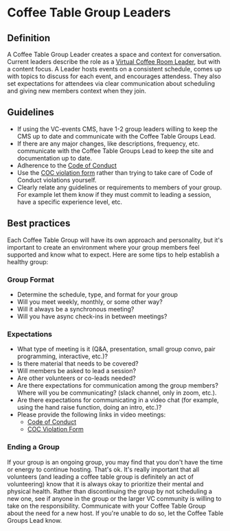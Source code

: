 # Coffee Table Group Leaders

## Definition

A Coffee Table Group Leader creates a space and context for conversation. Current leaders describe the role as a [Virtual Coffee Room Leader](https://github.com/Virtual-Coffee/VC-Contributors/tree/main/coffees/RoomLeaders-ConversationFacilitators), but with a content focus. A Leader hosts events on a consistent schedule, comes up with topics to discuss for each event, and encourages attendess. They also set expectations for attendees via clear communication about scheduling and giving new members context when they join.

## Guidelines

- If using the VC-events CMS, have 1-2 group leaders willing to keep the CMS up to date and communicate with the Coffee Table Groups Lead.
- If there are any major changes, like descriptions, frequency, etc. communicate with the Coffee Table Groups Lead to keep the site and documentation up to date.
- Adherence to the [Code of Conduct](https://virtualcoffee.io/code-of-conduct)
- Use the [COC violation form](https://virtualcoffee.io/report-coc-violation/) rather than trying to take care of Code of Conduct violations yourself.
- Clearly relate any guidelines or requirements to members of your group. For example let them know if they must commit to leading a session, have a specific experience level, etc.

## Best practices

Each Coffee Table Group will have its own approach and personality, but it's important to create an environment where your group members feel supported and know what to expect. Here are some tips to help establish a healthy group:

### Group Format

- Determine the schedule, type, and format for your group
- Will you meet weekly, monthly, or some other way?
- Will it always be a synchronous meeting?
- Will you have async check-ins in between meetings?

### Expectations

- What type of meeting is it (Q&amp;A, presentation, small group convo, pair programming, interactive, etc.)?
- Is there material that needs to be covered?
- Will members be asked to lead a session?
- Are other volunteers or co-leads needed?
- Are there expectations for communication among the group members? Where will you be communicating? (slack channel, only in zoom, etc.).
- Are there expectations for communicating in a video chat (for example, using the hand raise function, doing an intro, etc.)?
- Please provide the following links in video meetings:
  - [Code of Conduct](https://virtualcoffee.io/code-of-conduct/)
  - [COC Violation Form](https://virtualcoffee.io/report-coc-violation/)

### Ending a Group

If your group is an ongoing group, you may find that you don't have the time or energy to continue hosting. That's ok. It's really important that all volunteers (and leading a coffee table group is definitely an act of volunteering) know that it is always okay to prioritize their mental and physical health. Rather than discontinuing the group by not scheduling a new one, see if anyone in the group or the larger VC community is willing to take on the responsibility. Communicate with your Coffee Table Group about the need for a new host. If you're unable to do so, let the Coffee Table Groups Lead know.
